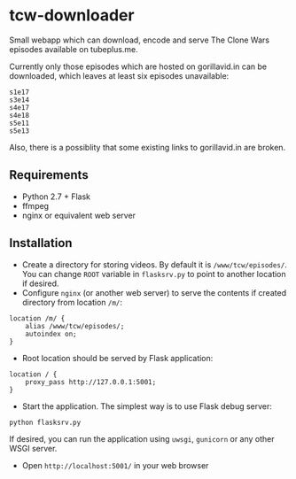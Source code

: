 tcw-downloader
==============

Small webapp which can download, encode and serve The Clone Wars episodes available on tubeplus.me.

Currently only those episodes which are hosted on gorillavid.in can be downloaded, which leaves at least six episodes unavailable:

```
s1e17
s3e14
s4e17
s4e18
s5e11
s5e13
```

Also, there is a possiblity that some existing links to gorillavid.in are broken.

Requirements
------------

* Python 2.7 + Flask
* ffmpeg
* nginx or equivalent web server

Installation
------------

* Create a directory for storing videos. By default it is `/www/tcw/episodes/`. You can change `ROOT` variable in `flasksrv.py` to point to another location if desired.
* Configure `nginx` (or another web server) to serve the contents if created directory from location `/m/`:

```
location /m/ {
    alias /www/tcw/episodes/;
    autoindex on;
}
```

* Root location should be served by Flask application:
```
location / {
    proxy_pass http://127.0.0.1:5001;
}
```

* Start the application. The simplest way is to use Flask debug server:
```
python flasksrv.py
```

If desired, you can run the application using `uwsgi`, `gunicorn` or any other WSGI server.

* Open `http://localhost:5001/` in your web browser


